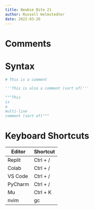 ```yaml
--- 
title: Newbie Bite 21
author: Russell Helmstedter
date: 2022-03-26
--- 
```


# Comments

# Syntax

```python
# This is a comment

'''This is also a comment (sort of)'''

"""This
is
a
multi-line
comment (sort of)"""
```

# Keyboard Shortcuts

| Editor  | Shortcut |
|---------|----------|
| Replit  | Ctrl + / |
| Colab   | Ctrl + / |
| VS Code | Ctrl + / |
| PyCharm | Ctrl + / |
| Mu      | Ctrl + K |
| nvim    | gc       |
